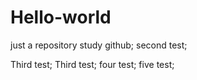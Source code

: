 # Hello-world
just a repository
study github;
second test;

Third test;
Third test;
four test;
five test;
